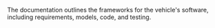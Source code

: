 The documentation outlines the frameworks for the vehicle's software, including requirements, models, code, and testing.
